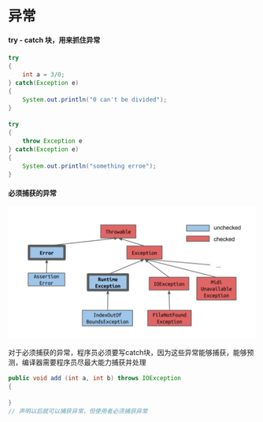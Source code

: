 # 异常

####  try - catch 块，用来抓住异常

```java
try
{
    int a = 3/0;
} catch(Exception e)
{
    System.out.println("0 can't be divided");
}

try
{
    throw Exception e
} catch(Exception e)
{
    System.out.println("something erroe");
}

```

#### 必须捕获的异常

![image-20220902212458916](./image/image69.png)

对于必须捕获的异常，程序员必须要写catch块，因为这些异常能够捕获，能够预测，编译器需要程序员尽最大能力捕获并处理

```java
public void add (int a, int b) throws IOException
{
    
}
// 声明以后就可以捕获异常，但使用者必须捕获异常
```

